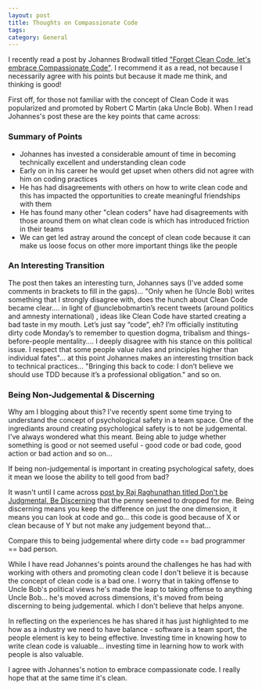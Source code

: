 ```yaml
---
layout: post
title: Thoughts on Compassionate Code
tags: 
category: General
---
```


I recently read a post by Johannes Brodwall titled ["Forget Clean Code, let's embrace Compassionate Code"](http://johannesbrodwall.com/2018/06/24/forget-about-clean-code-lets-embrace-compassionate-code/). I recommend it as a read, not because I necessarily agree with his points but because it made me think, and thinking is good!

First off, for those not familiar with the concept of Clean Code it was popularized and promoted by Robert C Martin (aka Uncle Bob). When I read Johannes's post these are the key points that came across:

### Summary of Points

* Johannes has invested a considerable amount of time in becoming technically excellent and understanding clean code  
* Early on in his career he would get upset when others did not agree with him on coding practices  
* He has had disagreements with others on how to write clean code and this has impacted the opportunities to create meaningful friendships with them  
* He has found many other "clean coders" have had disagreements with those around them on what clean code is which has introduced friction in their teams  
* We can get led astray around the concept of clean code because it can make us loose focus on other more important things like the people  

### An Interesting Transition

The post then takes an interesting turn, Johannes says (I've added some comments in brackets to fill in the gaps)... "Only when he (Uncle Bob)  writes something that I strongly disagree with, does the hunch about Clean Code became clear.... in light of @unclebobmartin’s recent tweets (around politics and amnesty international) , ideas like Clean Code have started creating a bad taste in my mouth. Let’s just say “code”, eh? I’m officially instituting dirty code Monday’s to remember to question dogma, tribalism and things-before-people mentality.... I deeply disagree with his stance on this political issue. I respect that some people value rules and principles higher than individual fates"... at this point Johannes makes an interesting trnsition back to technical practices... "Bringing this back to code: I don’t believe we should use TDD because it’s a professional obligation." and so on.

### Being Non-Judgemental & Discerning

Why am I blogging about this? I've recently spent some time trying to understand the concept of psychological safety in a team space. One of the ingrediants around creating psychological safety is to not be judgemental. I've always wondered what this meant. Being able to judge whether something is good or not seemed useful - good code or bad code, good action or bad action and so on...

If being non-judgemental is important in creating psychological safety, does it mean we loose the ability to tell good from bad?

It wasn't until I came across [post by Raj Raghunathan titled Don't be Judgmental, Be Discerning](https://www.psychologytoday.com/us/blog/sapient-nature/201105/dont-be-judgmental-be-discerning) that the penny seemed to dropped for me. Being discerning means you keep the difference on just the one dimension, it means you can look at code and go... this code is good because of X or clean because of Y but not make any judgement beyond that...

Compare this to being judgemental where dirty code == bad programmer == bad person.

While I have read Johannes's points around the challenges he has had with working with others and promoting clean code I don't believe it is because the concept of clean code is a bad one. I worry that in taking offense to Uncle Bob's political views he's made the leap to taking offense to anything Uncle Bob... he's moved across dimensions, it's moved from being discerning to being judgemental. which I don't believe that helps anyone. 

In reflecting on the experiences he has shared it has just highlighted to me how as a industry we need to have balance - software is a team sport, the people element is key to being effective. Investing time in knowing how to write clean code is valuable... investing time in learning how to work with people is also valuable.

I agree with Johannes's notion to embrace compassionate code. I really hope that at the same time it's clean.

